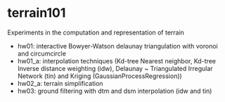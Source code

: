 # terrain101
Experiments in the computation and representation of terrain

- hw01: interactive Bowyer-Watson delaunay triangulation with voronoi and circumcircle
- hw01_a: interpolation techniques (Kd-tree Nearest neighbor, Kd-tree Inverse distance weighting (idw), Delaunay ~ Triangulated Irregular Network (tin) and Kriging (GaussianProcessRegression))
- hw02_a: terrain simplification
- hw03: ground filtering with dtm and dsm interpolation (idw and tin)
